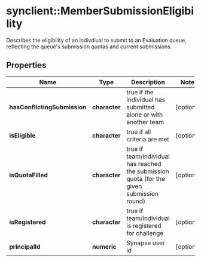 # synclient::MemberSubmissionEligibility

Describes the eligibility of an indivdiual to submit to an Evaluation queue, reflecting the queue's submission quotas and current submissions. 
## Properties
Name | Type | Description | Notes
------------ | ------------- | ------------- | -------------
**hasConflictingSubmission** | **character** | true if the individual has submitted alone or with another team | [optional] 
**isEligible** | **character** | true if all criteria are met | [optional] 
**isQuotaFilled** | **character** | true if team/individual has reached the submission quota (for the given submission round) | [optional] 
**isRegistered** | **character** | true if team/individual is registered for challenge | [optional] 
**principalId** | **numeric** | Synapse user id | [optional] 


